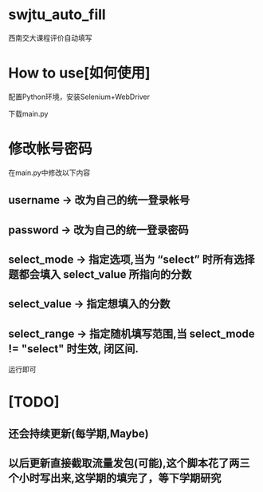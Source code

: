 # swjtu_auto_fill
西南交大课程评价自动填写

# How to use[如何使用]

配置Python环境，安装Selenium+WebDriver

下载main.py

# 修改帐号密码

在main.py中修改以下内容

## username -> 改为自己的统一登录帐号
## password -> 改为自己的统一登录密码

## select_mode -> 指定选项,当为 “select” 时所有选择题都会填入 select_value 所指向的分数
## select_value -> 指定想填入的分数

## select_range -> 指定随机填写范围,当 select_mode != "select" 时生效, 闭区间.

运行即可

# [TODO]
## 还会持续更新(每学期,Maybe)
## 以后更新直接截取流量发包(可能),这个脚本花了两三个小时写出来,这学期的填完了，等下学期研究
